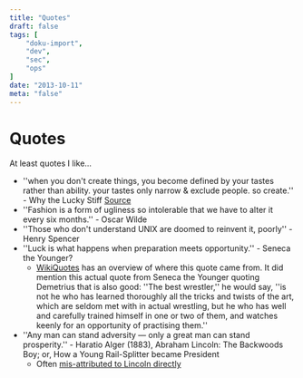 ```yaml
---
title: "Quotes"
draft: false
tags: [
    "doku-import",
    "dev",
    "sec",
    "ops"
]
date: "2013-10-11"
meta: "false"
---
```


# Quotes

At least quotes I like...

- ''when you don't create things, you become defined by your tastes rather than ability. your tastes only narrow & exclude people. so create.'' - Why the Lucky Stiff [Source](http://gilesbowkett.blogspot.com/2012/02/rails-went-off-rails-why-im-rebuilding.html)
- ''Fashion is a form of ugliness so intolerable that we have to alter it every six months.'' - Oscar Wilde
- ''Those who don't understand UNIX are doomed to reinvent it, poorly'' - Henry Spencer
- ''Luck is what happens when preparation meets opportunity.'' - Seneca the Younger?
  - [WikiQuotes](https://en.wikiquote.org/wiki/Seneca_the_Younger#Disputed) has an overview of where this quote came from.  It did mention this actual
quote from Seneca the Younger quoting Demetrius that is also good:  ''The best wrestler,'' he would say, ''is not he who has learned thoroughly all the tricks and twists of the art, which are seldom met with in actual wrestling, but he who has well and carefully trained himself in one or two of them, and watches keenly for an opportunity of practising them.''
- ''Any man can stand adversity — only a great man can stand prosperity.'' - Haratio Alger (1883), Abraham Lincoln: The Backwoods Boy; or, How a Young Rail-Splitter became President
  - Often [mis-attributed to Lincoln directly](https://en.wikiquote.org/wiki/Abraham_Lincoln#Misattributed)
